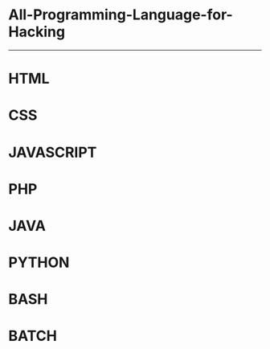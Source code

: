 # All-Programming-Language-for-Hacking
------------------------------------------
# HTML
# CSS
# JAVASCRIPT
# PHP
# JAVA
# PYTHON
# BASH
# BATCH
